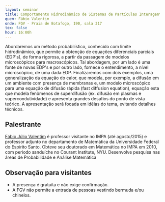 ```yaml
---
layout: seminar
title: Comportamento Hidrodinâmico de Sistemas de Partículas Interagentes
quem: Fábio Valentim
onde: FGV - Praia de Botafogo, 190, sala 317
tex: false
hour: 16:00h
---
```


Abordaremos um método probabilístico, conhecido com limite
hidrodinâmico, que permite a obtenção de equações diferenciais
parciais (EDP's), de forma rigorosa, a partir da passagem de modelos
microscópicos para macroscópicos. Tal abordagem, por um lado é uma
fonte de novas EDP's e por outro lado, fornece o entendimento, a nível
microscópico, de uma dada EDP. Finalizaremos com dois exemplos, uma
generalização da equação do calor, que modela, por exemplo, a difusão
em um ambiente com presença de membranas e, um modelo microscópico
para uma equação de difusão rápida (fast diffusion equation), equação
esta que modela fenômenos de superdifusão (ex. difusão em plasmas e
supercondutividade) e apresenta grandes desafios do ponto de vista
teórico. A apresentação será focada em idéias do tema, evitando
detalhes técnicos.

## Palestrante

[Fábio Júlio Valentim](http://lattes.cnpq.br/8745134398831488) é
professor visitante no IMPA (até agosto/2015) e professor adjunto no
departamento de Matemática da Universidade Federal do Espírito
Santo. Obteve seu doutorado em Matemática no IMPA em 2010, com período
sanduíche no Courant Institute, NYU. Desenvolve pesquisa nas áreas de
Probabilidade e Análise Matemática

## Observação para visitantes

- A presença é gratuita e não exige confirmação.
- A FGV não permite a entrada de pessoas vestindo bermuda e/ou chinelos.
